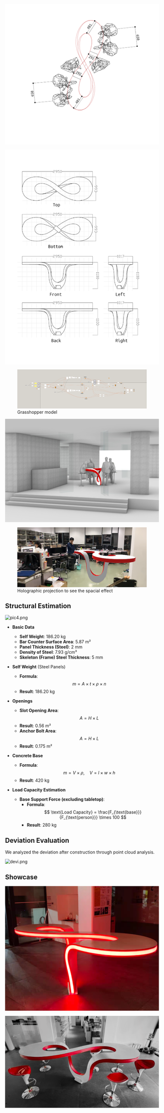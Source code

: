 ![view_ppl.PNG](view_ppl.PNG)

![view.png](view.png)

<figure>
  <img src="gh.png">
  <figcaption>Grasshopper model</figcaption>
</figure>

![render.JPG](render.JPG)

<figure>
  <img src="mr.png">
  <figcaption>Holographic projection to see the spacial effect</figcaption>
</figure>


## Structural Estimation
![pic4.png](pic4.png)

- **Basic Data**
  - **Self Weight**: 186.20 kg  
  - **Bar Counter Surface Area**: 5.87 m²  
  - **Panel Thickness (Steel)**: 2 mm  
  - **Density of Steel**: 7.93 g/cm³  
  - **Skeleton (Frame) Steel Thickness**: 5 mm  

- **Self Weight** (Steel Panels)  
  - **Formula**:  
    $$
    m = A \times t \times \rho \times n
    $$  
  - **Result**: 186.20 kg  

- **Openings**  
  - **Slot Opening Area**:  
    $$
    A = H \times L
    $$  
  - **Result**: 0.56 m²  
  - **Anchor Bolt Area**:  
    $$
    A = H \times L
    $$  
  - **Result**: 0.175 m²  

- **Concrete Base**  
  - **Formula**:  
    $$
    m = V \times \rho, \quad V = l \times w \times h
    $$  
  - **Result**: 420 kg  

- **Load Capacity Estimation**  
  - **Base Support Force (excluding tabletop)**:  
    - **Formula**:  
        $$
        \text{Load Capacity} = \frac{F_{\text{base}}}{F_{\text{person}}} \times 100
        $$  
    - **Result**: 280 kg  



## Deviation Evaluation

We analyzed the deviation after construction through point cloud analysis.

![devi.png](devi.png)

## Showcase

![pic1.png](pic1.png)

![pic2.png](pic2.png)




